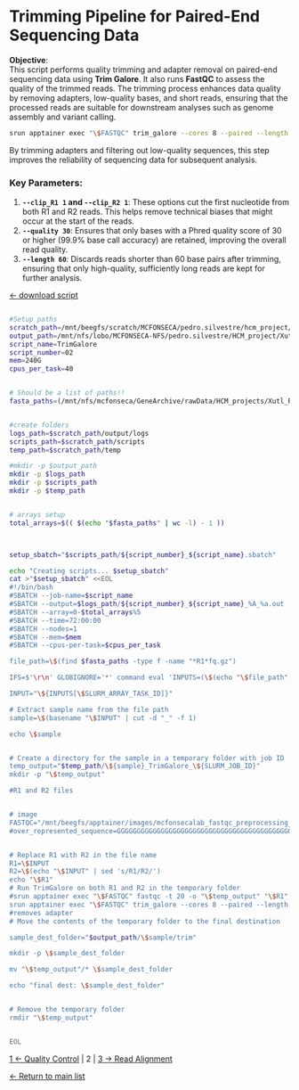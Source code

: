 # Trimming Pipeline for Paired-End Sequencing Data

**Objective**:  
This script performs quality trimming and adapter removal on paired-end sequencing data using **Trim Galore**. It also runs **FastQC** to assess the quality of the trimmed reads. The trimming process enhances data quality by removing adapters, low-quality bases, and short reads, ensuring that the processed reads are suitable for downstream analyses such as genome assembly and variant calling.

```bash
srun apptainer exec "\$FASTQC" trim_galore --cores 8 --paired --length 60 --clip_R1 1 --clip_R2 1 --quality 30 --fastqc -o \$temp_output \$R1 \$R2
```

By trimming adapters and filtering out low-quality sequences, this step improves the reliability of sequencing data for subsequent analysis.

### Key Parameters:
1. **`--clip_R1 1` and `--clip_R2 1`**: These options cut the first nucleotide from both R1 and R2 reads. This helps remove technical biases that might occur at the start of the reads.
2. **`--quality 30`**: Ensures that only bases with a Phred quality score of 30 or higher (99.9% base call accuracy) are retained, improving the overall read quality.
3. **`--length 60`**: Discards reads shorter than 60 base pairs after trimming, ensuring that only high-quality, sufficiently long reads are kept for further analysis.

[← download script](./scripts/02_TrimGalore.sh)

```bash

#Setup paths
scratch_path=/mnt/beegfs/scratch/MCFONSECA/pedro.silvestre/hcm_project/xutl
output_path=/mnt/nfs/lobo/MCFONSECA-NFS/pedro.silvestre/HCM_project/Xutl
script_name=TrimGalore
script_number=02
mem=240G
cpus_per_task=40


# Should be a list of paths!!
fasta_paths=(/mnt/nfs/mcfonseca/GeneArchive/rawData/HCM_projects/Xutl_R1.fq.gz)


#create folders
logs_path=$scratch_path/output/logs
scripts_path=$scratch_path/scripts
temp_path=$scratch_path/temp

#mkdir -p $output_path
mkdir -p $logs_path
mkdir -p $scripts_path
mkdir -p $temp_path


# arrays setup
total_arrays=$(( $(echo "$fasta_paths" | wc -l) - 1 ))



setup_sbatch="$scripts_path/${script_number}_${script_name}.sbatch"

echo "Creating scripts... $setup_sbatch"
cat >"$setup_sbatch" <<EOL
#!/bin/bash
#SBATCH --job-name=$script_name
#SBATCH --output=$logs_path/${script_number}_${script_name}_%A_%a.out
#SBATCH --array=0-$total_arrays%5
#SBATCH --time=72:00:00
#SBATCH --nodes=1
#SBATCH --mem=$mem
#SBATCH --cpus-per-task=$cpus_per_task

file_path=\$(find $fasta_paths -type f -name "*R1*fq.gz")

IFS=$'\r\n' GLOBIGNORE='*' command eval 'INPUTS=(\$(echo "\$file_path"))'

INPUT="\${INPUTS[\$SLURM_ARRAY_TASK_ID]}"

# Extract sample name from the file path
sample=\$(basename "\$INPUT" | cut -d "_" -f 1)

echo \$sample


# Create a directory for the sample in a temporary folder with job ID
temp_output="$temp_path/\${sample}_TrimGalore_\${SLURM_JOB_ID}"
mkdir -p "\$temp_output"

#R1 and R2 files


# image
FASTQC="/mnt/beegfs/apptainer/images/mcfonsecalab_fastqc_preprocessing_latest.sif"
#over_represented_sequence=GGGGGGGGGGGGGGGGGGGGGGGGGGGGGGGGGGGGGGGGGGGGGGGGGG


# Replace R1 with R2 in the file name
R1=\$INPUT
R2=\$(echo "\$INPUT" | sed 's/R1/R2/')
echo "\$R1"
# Run TrimGalore on both R1 and R2 in the temporary folder 
#srun apptainer exec "\$FASTQC" fastqc -t 20 -o "\$temp_output" "\$R1" "\$R2"
srun apptainer exec "\$FASTQC" trim_galore --cores 8 --paired --length 60 --clip_R1 1 --clip_R2 1 --quality 30 --fastqc -o \$temp_output \$R1 \$R2
#removes adapter
# Move the contents of the temporary folder to the final destination

sample_dest_folder="$output_path/\$sample/trim"

mkdir -p \$sample_dest_folder

mv "\$temp_output"/* \$sample_dest_folder

echo "final dest: \$sample_dest_folder"


# Remove the temporary folder
rmdir "\$temp_output"


EOL

```

[1 ← Quality Control](./01_QualityControl.md) | 2 | [3 → Read Alignment](./03_Align.md)

[← Return to main list](../README.md)
